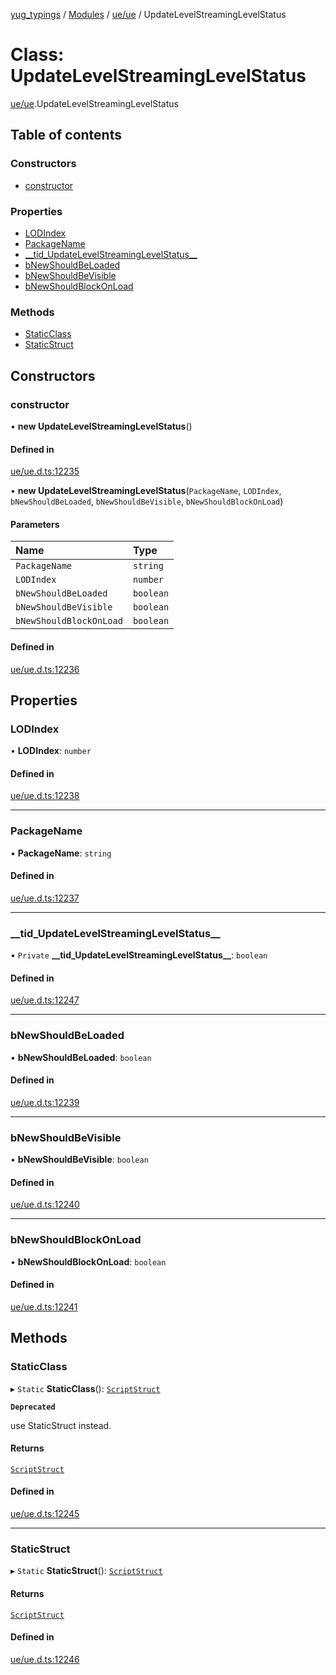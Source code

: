 [yug_typings](../README.md) / [Modules](../modules.md) / [ue/ue](../modules/ue_ue.md) / UpdateLevelStreamingLevelStatus

# Class: UpdateLevelStreamingLevelStatus

[ue/ue](../modules/ue_ue.md).UpdateLevelStreamingLevelStatus

## Table of contents

### Constructors

- [constructor](ue_ue.UpdateLevelStreamingLevelStatus.md#constructor)

### Properties

- [LODIndex](ue_ue.UpdateLevelStreamingLevelStatus.md#lodindex)
- [PackageName](ue_ue.UpdateLevelStreamingLevelStatus.md#packagename)
- [\_\_tid\_UpdateLevelStreamingLevelStatus\_\_](ue_ue.UpdateLevelStreamingLevelStatus.md#__tid_updatelevelstreaminglevelstatus__)
- [bNewShouldBeLoaded](ue_ue.UpdateLevelStreamingLevelStatus.md#bnewshouldbeloaded)
- [bNewShouldBeVisible](ue_ue.UpdateLevelStreamingLevelStatus.md#bnewshouldbevisible)
- [bNewShouldBlockOnLoad](ue_ue.UpdateLevelStreamingLevelStatus.md#bnewshouldblockonload)

### Methods

- [StaticClass](ue_ue.UpdateLevelStreamingLevelStatus.md#staticclass)
- [StaticStruct](ue_ue.UpdateLevelStreamingLevelStatus.md#staticstruct)

## Constructors

### constructor

• **new UpdateLevelStreamingLevelStatus**()

#### Defined in

[ue/ue.d.ts:12235](https://github.com/YugMetaverse/yug_typings/blob/25cad34/ue/ue.d.ts#L12235)

• **new UpdateLevelStreamingLevelStatus**(`PackageName`, `LODIndex`, `bNewShouldBeLoaded`, `bNewShouldBeVisible`, `bNewShouldBlockOnLoad`)

#### Parameters

| Name | Type |
| :------ | :------ |
| `PackageName` | `string` |
| `LODIndex` | `number` |
| `bNewShouldBeLoaded` | `boolean` |
| `bNewShouldBeVisible` | `boolean` |
| `bNewShouldBlockOnLoad` | `boolean` |

#### Defined in

[ue/ue.d.ts:12236](https://github.com/YugMetaverse/yug_typings/blob/25cad34/ue/ue.d.ts#L12236)

## Properties

### LODIndex

• **LODIndex**: `number`

#### Defined in

[ue/ue.d.ts:12238](https://github.com/YugMetaverse/yug_typings/blob/25cad34/ue/ue.d.ts#L12238)

___

### PackageName

• **PackageName**: `string`

#### Defined in

[ue/ue.d.ts:12237](https://github.com/YugMetaverse/yug_typings/blob/25cad34/ue/ue.d.ts#L12237)

___

### \_\_tid\_UpdateLevelStreamingLevelStatus\_\_

• `Private` **\_\_tid\_UpdateLevelStreamingLevelStatus\_\_**: `boolean`

#### Defined in

[ue/ue.d.ts:12247](https://github.com/YugMetaverse/yug_typings/blob/25cad34/ue/ue.d.ts#L12247)

___

### bNewShouldBeLoaded

• **bNewShouldBeLoaded**: `boolean`

#### Defined in

[ue/ue.d.ts:12239](https://github.com/YugMetaverse/yug_typings/blob/25cad34/ue/ue.d.ts#L12239)

___

### bNewShouldBeVisible

• **bNewShouldBeVisible**: `boolean`

#### Defined in

[ue/ue.d.ts:12240](https://github.com/YugMetaverse/yug_typings/blob/25cad34/ue/ue.d.ts#L12240)

___

### bNewShouldBlockOnLoad

• **bNewShouldBlockOnLoad**: `boolean`

#### Defined in

[ue/ue.d.ts:12241](https://github.com/YugMetaverse/yug_typings/blob/25cad34/ue/ue.d.ts#L12241)

## Methods

### StaticClass

▸ `Static` **StaticClass**(): [`ScriptStruct`](ue_ue.ScriptStruct.md)

**`Deprecated`**

use StaticStruct instead.

#### Returns

[`ScriptStruct`](ue_ue.ScriptStruct.md)

#### Defined in

[ue/ue.d.ts:12245](https://github.com/YugMetaverse/yug_typings/blob/25cad34/ue/ue.d.ts#L12245)

___

### StaticStruct

▸ `Static` **StaticStruct**(): [`ScriptStruct`](ue_ue.ScriptStruct.md)

#### Returns

[`ScriptStruct`](ue_ue.ScriptStruct.md)

#### Defined in

[ue/ue.d.ts:12246](https://github.com/YugMetaverse/yug_typings/blob/25cad34/ue/ue.d.ts#L12246)
